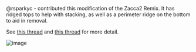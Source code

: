 @rsparkyc - contributed this modification of the Zacca2 Remix.  It has ridged tops to help with stacking, as well as a perimeter ridge on the bottom to aid in removal.

See [this thread](https://github.com/tboneATL/covid-19-response/issues/1) and [this thread](https://github.com/tboneATL/covid-19-response/pull/11) for more detail.

![image](https://user-images.githubusercontent.com/2042290/78456726-50f87c00-7673-11ea-88ab-e20b181aeaea.png)
